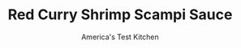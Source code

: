 ---
layout: ../../layouts/MarkdownPostLayout.astro
title: Red Curry Shrimp Scampi Sauce
author: America's Test Kitchen
pubDate: 2023-03-15
description: "Thai red curry paste and coconut milk shine through in this versatile sauce that works well with chicken, fish, and scallops, too."
image_url: https://res.cloudinary.com/hksqkdlah/image/upload/ar_1:1,c_fill,dpr_2.0,f_auto,fl_lossy.progressive.strip_profile,g_faces:auto,q_auto:low,w_344/6717_sfs-shrimp-scampy-02540-279485
tags: ["Asian","Thai","Pasta","Fish & Seafood","Sauces","Contest Recipes"]
calories: 
protein: 
carbohydrates: 
fats: 
fiber: 
ingredients: ["1 tablespoon, vegetable oil","3 , garlic cloves, minced","2 teaspoons, red curry paste","1 (14-ounce) can, coconut milk","1 cup, low-sodium chicken broth","2 tablespoons, Asian chili-garlic sauce","1 pound, large shrimp, peeled and deveined","1/4 cup, finely chopped fresh cilantro leaves","2 tablespoons, grated zest and 3 tablespoons juice from 3 limes"]
serves: 
time: "40 minutes"
instructions: ["Heat oil in large skillet over medium-high heat until shimmering. Add garlic and red curry paste and cook until fragrant, about 30 seconds. Whisk in coconut milk, broth, and chili-garlic sauce and cook until slightly thickened, about 15 minutes. Reduce heat to medium, add shrimp, and simmer, covered, until shrimp are just cooked through, about 3 minutes. Off heat, stir in cilantro, lime zest, and lime juice.","Toss sauce with cooked pasta and reserved pasta cooking water, if necessary. Serve."]
nutrition: undefined
notes: "Asian chili-garlic sauce is available near other spicy sauces or Thai and Vietnamese ingredients in most supermarkets. We prefer the creamy richness of full-fat coconut milk to light coconut milk in this pasta sauce recipe. Thin-strand pastas, such as vermicelli and capellini, match well with this sauce."
---